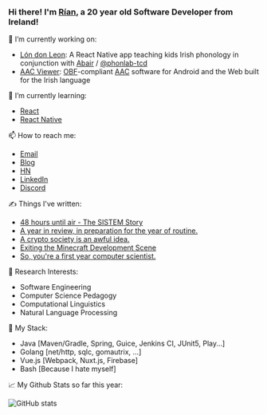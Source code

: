 ### Hi there! I'm [Rían](https://paradaux.io), a 20 year old Software Developer from Ireland!

🔭 I’m currently working on:

[//]: # (Currently shelved projects: WebAsmSim, Airtable4j, FriendlyBot, pocketipa, csfriendlycorner, Discipline)
  - [Lón don Leon](https://abair.ie): A React Native app teaching kids Irish phonology in conjunction with [Abair](https://www.tcd.ie/research/start/abair.php) / [@phonlab-tcd](https://github.com/phonlab-tcd)
  - [AAC Viewer](https://github.com/phonlab-tcd/openaac_viewer): [OBF](https://www.openboardformat.org/)-compliant [AAC](https://en.wikipedia.org/wiki/Augmentative_and_alternative_communication) software for Android and the Web built for the Irish language

🌱 I’m currently learning: 

[//]: # (Previously learning: Vue.js, Flutter, Kubernetes, Rust, C++, go, C#)
  - [React](https://reactjs.org)
  - [React Native](https://reactnative.dev)

📫 How to reach me: 
  - [Email](mailto:rian@errity.ie)
  - [Blog](https://paradaux.io)
  - [HN](https://news.ycombinator.com/user?id=paradaux)
  - [LinkedIn](https://www.linkedin.com/in/r%C3%ADan-errity-117788199/)
  - [Discord](https://discord.gg/z8pBCBy)

✍ Things I've written:
<!--START_SECTION:feed-->
* [48 hours until air - The SISTEM Story](https:&#x2F;&#x2F;paradaux.io&#x2F;2022&#x2F;03&#x2F;48-hours-until-air-the-sistem-story&#x2F;)
* [A year in review, in preparation for the year of routine.](https:&#x2F;&#x2F;paradaux.io&#x2F;2022&#x2F;01&#x2F;a-year-in-review-in-preparation-for-the-year-of-routine.&#x2F;)
* [A crypto society is an awful idea.](https:&#x2F;&#x2F;paradaux.io&#x2F;2021&#x2F;11&#x2F;a-crypto-society-is-an-awful-idea.&#x2F;)
* [Exiting the Minecraft Development Scene](https:&#x2F;&#x2F;paradaux.io&#x2F;2021&#x2F;10&#x2F;exiting-the-minecraft-development-scene&#x2F;)
* [So, you&#39;re a first year computer scientist.](https:&#x2F;&#x2F;paradaux.io&#x2F;2021&#x2F;09&#x2F;so-youre-a-first-year-computer-scientist.&#x2F;)
<!--END_SECTION:feed-->

🔬 Research Interests:
  - Software Engineering
  - Computer Science Pedagogy 
  - Computational Linguistics
  - Natural Language Processing

🏢 My Stack:
  - Java [Maven/Gradle, Spring, Guice, Jenkins CI, JUnit5, Play...]
  - Golang [net/http, sqlc, gomautrix, ...]
  - Vue.js [Webpack, Nuxt.js, Firebase]
  - Bash [Because I hate myself]

📈 My Github Stats so far this year: 

  ![GitHub stats](https://github-readme-stats.vercel.app/api?username=ParadauxIO&show_icons=true&theme=prussian)
  
